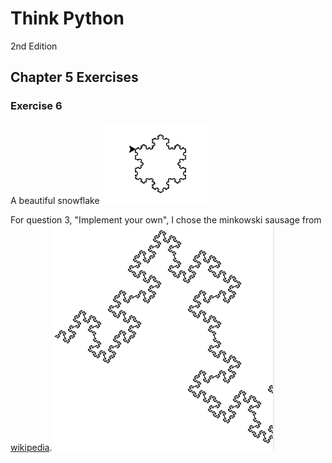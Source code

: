 # Think Python
2nd Edition

## Chapter 5 Exercises
### Exercise 6
A beautiful snowflake
![Koch Snowflake](img/koch_snoflake.png?raw=true "ACCB")

For question 3, "Implement your own", I chose the minkowski sausage from [wikipedia](https://en.wikipedia.org/wiki/Koch_snowflake).
![Minkowski Sausage](img/minkowski_sausage.png?raw=true "Quadratic type 2 curve")
